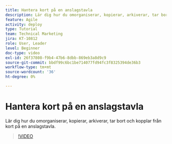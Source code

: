 ```yaml
---
title: Hantera kort på en anslagstavla
description: Lär dig hur du omorganiserar, kopierar, arkiverar, tar bort och kopplar från kort på en anslagstavla.
feature: Agile
activity: deploy
type: Tutorial
team: Technical Marketing
jira: KT-10812
role: User, Leader
level: Beginner
doc-type: video
exl-id: 26f37808-f9b4-47b6-8dbb-869eb3a8d9c9
source-git-commit: bbdf99c6bc1be714077fd94fc3f8325394de36b3
workflow-type: tm+mt
source-wordcount: '36'
ht-degree: 0%

---
```


# Hantera kort på en anslagstavla

Lär dig hur du omorganiserar, kopierar, arkiverar, tar bort och kopplar från kort på en anslagstavla.

>[!VIDEO](https://video.tv.adobe.com/v/3428953/?quality=12&learn=on&enablevpops=1&captions=swe)
